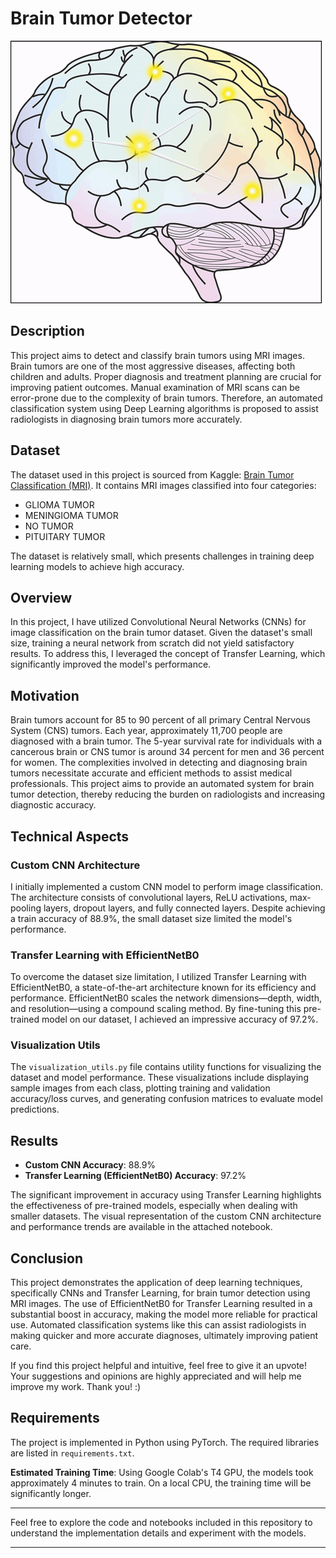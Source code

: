 # Brain Tumor Detector

![Brain Tumor Image](brain_viz/brain_img.gif)

## Description
This project aims to detect and classify brain tumors using MRI images. Brain tumors are one of the most aggressive diseases, affecting both children and adults. Proper diagnosis and treatment planning are crucial for improving patient outcomes. Manual examination of MRI scans can be error-prone due to the complexity of brain tumors. Therefore, an automated classification system using Deep Learning algorithms is proposed to assist radiologists in diagnosing brain tumors more accurately.

## Dataset
The dataset used in this project is sourced from Kaggle: [Brain Tumor Classification (MRI)](https://www.kaggle.com/datasets/sartajbhuvaji/brain-tumor-classification-mri). It contains MRI images classified into four categories:
- GLIOMA TUMOR
- MENINGIOMA TUMOR
- NO TUMOR
- PITUITARY TUMOR

The dataset is relatively small, which presents challenges in training deep learning models to achieve high accuracy.

## Overview
In this project, I have utilized Convolutional Neural Networks (CNNs) for image classification on the brain tumor dataset. Given the dataset's small size, training a neural network from scratch did not yield satisfactory results. To address this, I leveraged the concept of Transfer Learning, which significantly improved the model's performance.

## Motivation
Brain tumors account for 85 to 90 percent of all primary Central Nervous System (CNS) tumors. Each year, approximately 11,700 people are diagnosed with a brain tumor. The 5-year survival rate for individuals with a cancerous brain or CNS tumor is around 34 percent for men and 36 percent for women. The complexities involved in detecting and diagnosing brain tumors necessitate accurate and efficient methods to assist medical professionals. This project aims to provide an automated system for brain tumor detection, thereby reducing the burden on radiologists and increasing diagnostic accuracy.

## Technical Aspects
### Custom CNN Architecture
I initially implemented a custom CNN model to perform image classification. The architecture consists of convolutional layers, ReLU activations, max-pooling layers, dropout layers, and fully connected layers. Despite achieving a train accuracy of 88.9%, the small dataset size limited the model's performance.

### Transfer Learning with EfficientNetB0
To overcome the dataset size limitation, I utilized Transfer Learning with EfficientNetB0, a state-of-the-art architecture known for its efficiency and performance. EfficientNetB0 scales the network dimensions—depth, width, and resolution—using a compound scaling method. By fine-tuning this pre-trained model on our dataset, I achieved an impressive accuracy of 97.2%.

### Visualization Utils
The `visualization_utils.py` file contains utility functions for visualizing the dataset and model performance. These visualizations include displaying sample images from each class, plotting training and validation accuracy/loss curves, and generating confusion matrices to evaluate model predictions.

## Results
- **Custom CNN Accuracy**: 88.9%
- **Transfer Learning (EfficientNetB0) Accuracy**: 97.2%

The significant improvement in accuracy using Transfer Learning highlights the effectiveness of pre-trained models, especially when dealing with smaller datasets. The visual representation of the custom CNN architecture and performance trends are available in the attached notebook.

## Conclusion
This project demonstrates the application of deep learning techniques, specifically CNNs and Transfer Learning, for brain tumor detection using MRI images. The use of EfficientNetB0 for Transfer Learning resulted in a substantial boost in accuracy, making the model more reliable for practical use. Automated classification systems like this can assist radiologists in making quicker and more accurate diagnoses, ultimately improving patient care.

If you find this project helpful and intuitive, feel free to give it an upvote! Your suggestions and opinions are highly appreciated and will help me improve my work. Thank you! :)

## Requirements
The project is implemented in Python using PyTorch. The required libraries are listed in `requirements.txt`.

**Estimated Training Time**: Using Google Colab's T4 GPU, the models took approximately 4 minutes to train. On a local CPU, the training time will be significantly longer.

---

Feel free to explore the code and notebooks included in this repository to understand the implementation details and experiment with the models.

---

